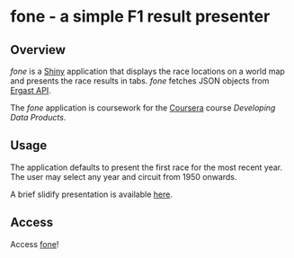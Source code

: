 fone - a simple F1 result presenter
===================================

## Overview
*fone* is a [Shiny](http://shiny.rstudio.com/) application that displays the race locations on a world map and presents the race results in tabs. *fone* fetches JSON objects from [Ergast API](http://ergast.com/mrd/). 

The *fone* application is coursework for the [Coursera](https://www.coursera.org/) course *Developing Data Products*.
 
## Usage
The application defaults to present the first race for the most recent year. The user may select any year and circuit from 1950 onwards.

A brief slidify presentation is available [here](http://rrunner.github.io/fone/index.html).

## Access
Access [fone](https://rrunner.shinyapps.io/fone/)!
